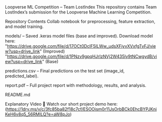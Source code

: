 Loopverse ML Competition – Team LostIndex This repository contains Team LostIndex’s submission for the Loopverse Machine Learning Competition.

Repository Contents Collab notebook for preprocessing, feature extraction, and model training.

models/ – Saved .keras model files (base and improved). Download model here: "https://drive.google.com/file/d/17OCt0DclF5ILWw_udsXFiyvXVxfgTvFJ/view?usp=drive_link" (Improved) "https://drive.google.com/file/d/1PNzv9gpqHJrIzNVj2W435ly9tNCwgydB/view?usp=drive_link" (Base)

predictions.csv – Final predictions on the test set (image_id, predicted_label).

report.pdf – Full project report with methodology, results, and analysis.

README.md

Explanatory Video 🎥 Watch our short project demo here: (https://1drv.ms/v/c/3fc85ba82f18c7cf/ESOOism0r11JsOrbBCk0EhcBYPJKniKeH6v8q5_56RMILQ?e=aW8pJo)
